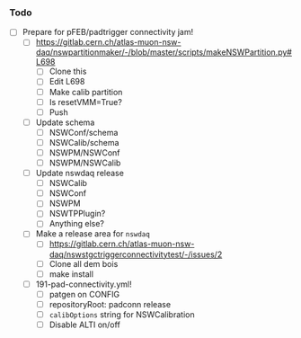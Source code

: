 ### Todo

- [ ] Prepare for pFEB/padtrigger connectivity jam!
  - [ ] https://gitlab.cern.ch/atlas-muon-nsw-daq/nswpartitionmaker/-/blob/master/scripts/makeNSWPartition.py#L698
    - [ ] Clone this
    - [ ] Edit L698
    - [ ] Make calib partition
    - [ ] Is resetVMM=True?
    - [ ] Push
  - [ ] Update schema
    - [ ] NSWConf/schema
    - [ ] NSWCalib/schema
    - [ ] NSWPM/NSWConf
    - [ ] NSWPM/NSWCalib
  - [ ] Update nswdaq release
    - [ ] NSWCalib
    - [ ] NSWConf
    - [ ] NSWPM
    - [ ] NSWTPPlugin?
    - [ ] Anything else?
  - [ ] Make a release area for `nswdaq`
    - [ ] https://gitlab.cern.ch/atlas-muon-nsw-daq/nswstgctriggerconnectivitytest/-/issues/2
    - [ ] Clone all dem bois
    - [ ] make install
  - [ ] 191-pad-connectivity.yml!
    - [ ] patgen on CONFIG
    - [ ] repositoryRoot: padconn release
    - [ ] `calibOptions` string for NSWCalibration
    - [ ] Disable ALTI on/off
